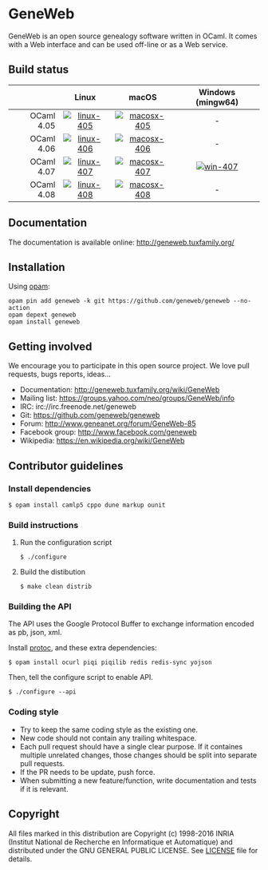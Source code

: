 # GeneWeb

GeneWeb is an open source genealogy software written in OCaml. It comes
with a Web interface and can be used off-line or as a Web service.

## Build status

|            | Linux                       | macOS                        | Windows (mingw64)
| ---:       | :---:                       | :---:                        | :---:
| OCaml 4.05 | [![linux-405]][travis-link] | [![macosx-405]][travis-link] | -
| OCaml 4.06 | [![linux-406]][travis-link] | [![macosx-406]][travis-link] | -
| OCaml 4.07 | [![linux-407]][travis-link] | [![macosx-407]][travis-link] | [![win-407]][appveyor-link]
| OCaml 4.08 | [![linux-408]][travis-link] | [![macosx-408]][travis-link] | -

[linux-405]:https://travis-matrix-badges.herokuapp.com/repos/geneweb/geneweb/branches/master/1
[linux-406]:https://travis-matrix-badges.herokuapp.com/repos/geneweb/geneweb/branches/master/2
[linux-407]:https://travis-matrix-badges.herokuapp.com/repos/geneweb/geneweb/branches/master/3
[linux-408]:https://travis-matrix-badges.herokuapp.com/repos/geneweb/geneweb/branches/master/4
[macosx-405]:https://travis-matrix-badges.herokuapp.com/repos/geneweb/geneweb/branches/master/5
[macosx-406]:https://travis-matrix-badges.herokuapp.com/repos/geneweb/geneweb/branches/master/6
[macosx-407]:https://travis-matrix-badges.herokuapp.com/repos/geneweb/geneweb/branches/master/7
[macosx-408]:https://travis-matrix-badges.herokuapp.com/repos/geneweb/geneweb/branches/master/8
[win-407]:https://ci.appveyor.com/api/projects/status/5a5yk7jvxk332pxu/branch/master?svg=true
[travis-link]:https://travis-ci.org/geneweb/geneweb
[appveyor-link]:https://ci.appveyor.com/project/geneweb/geneweb

## Documentation

The documentation is available online: http://geneweb.tuxfamily.org/

## Installation

Using [opam](https://opam.ocaml.org/):

```
opam pin add geneweb -k git https://github.com/geneweb/geneweb --no-action
opam depext geneweb
opam install geneweb
```

## Getting involved

We encourage you to participate in this open source project. We love
pull requests, bugs reports, ideas...

* Documentation: http://geneweb.tuxfamily.org/wiki/GeneWeb
* Mailing list: https://groups.yahoo.com/neo/groups/GeneWeb/info
* IRC: irc://irc.freenode.net/geneweb
* Git: https://github.com/geneweb/geneweb
* Forum: http://www.geneanet.org/forum/GeneWeb-85
* Facebook group: http://www.facebook.com/geneweb
* Wikipedia: https://en.wikipedia.org/wiki/GeneWeb

## Contributor guidelines

### Install dependencies

```
$ opam install camlp5 cppo dune markup ounit
```

### Build instructions

1. Run the configuration script
   ```
   $ ./configure
   ```
2. Build the distibution
   ```
   $ make clean distrib
   ```

### Building the API

The API uses the Google Protocol Buffer to exchange information
encoded as pb, json, xml.

Install [protoc](https://github.com/protocolbuffers/protobuf#protocol-compiler-installation),
and these extra dependencies:

```
$ opam install ocurl piqi piqilib redis redis-sync yojson
```

Then, tell the configure script to enable API.

```
$ ./configure --api
```

### Coding style

* Try to keep the same coding style as the existing one.
* New code should not contain any trailing whitespace.
* Each pull request should have a single clear purpose. If it containes
  multiple unrelated changes, those changes should be split into
  separate pull requests.
* If the PR needs to be update, push force.
* When submitting a new feature/function, write documentation and tests if it is relevant.

## Copyright

All files marked in this distribution are Copyright (c) 1998-2016 INRIA
(Institut National de Recherche en Informatique et Automatique) and
distributed under the GNU GENERAL PUBLIC LICENSE. See [LICENSE](LICENSE) file
for details.
